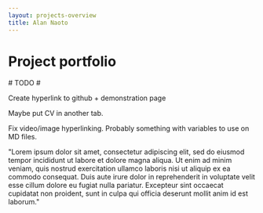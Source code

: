 ```yaml
---
layout: projects-overview
title: Alan Naoto
---
```


# Project portfolio

\# TODO \#

Create hyperlink to github + demonstration page

Maybe put CV in another tab.

Fix video/image hyperlinking. Probably something with variables to use on MD files.

"Lorem ipsum dolor sit amet, consectetur adipiscing elit, sed do eiusmod tempor incididunt ut labore et dolore magna aliqua. Ut enim ad minim veniam, quis nostrud exercitation ullamco laboris nisi ut aliquip ex ea commodo consequat. Duis aute irure dolor in reprehenderit in voluptate velit esse cillum dolore eu fugiat nulla pariatur. Excepteur sint occaecat cupidatat non proident, sunt in culpa qui officia deserunt mollit anim id est laborum."